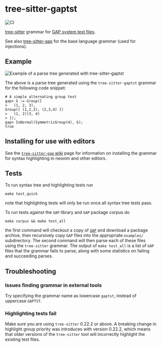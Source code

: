 # tree-sitter-gaptst

![CI](https://github.com/gap-system/tree-sitter-gaptst/actions/workflows/ci.yml/badge.svg)

[tree-sitter](https://github.com/tree-sitter/tree-sitter) grammar for
[GAP system test files](https://docs.gap-system.org/doc/ref/chap7_mj.html#X801051CC86594630).

See also [tree-sitter-gap](https://github.com/gap-system/tree-sitter-gap) for the base language grammar
(used for injections).

## Example

![Example of a parse tree generated with `tree-sitter-gaptst`](image-example-parse.svg)

The above is a parse tree generated using the `tree-sitter-gaptst` grammar for the following code snippet:

```gaptst
# A simple alternating group test
gap> G := Group([
>   (1, 2, 3),
Group([ (1,2,3), (2,3,4) ])
>   (1, 2)(3, 4)
> ]);
gap> IsNormal(SymmetricGroup(4), G);
true
```

## Installing for use with editors

See the [`tree-sitter-gap` wiki](https://github.com/gap-system/tree-sitter-gap/wiki/Using-the-grammar-with-editors)
page for information on installing the grammar for syntax highlighting in neovim and other editors.

## Tests

To run syntax tree and highlighting tests run

```
make test_quick
```

note that highlighting tests will only be run once all syntax tree tests pass.

To run tests against the `GAP` library and `GAP` package corpus do

```
make corpus && make test_all
```

the first command will checkout a copy of
[`GAP`](https://github.com/gap-system/gap) and download a package archive, then
recursively copy `GAP` files into the appropriate `examples/` subdirectory. The
second command will then parse each of these files using the `tree-sitter`
grammar. The output of `make test_all` is a list of `GAP` files that the
grammar fails to parse, along with some statistics on failing and succeeding
parses.

## Troubleshooting

### Issues finding grammar in external tools

Try specifying the grammar name as lowercase `gaptst`, instead of uppercase `GAPTST`.

### Highlighting tests fail

Make sure you are using `tree-sitter` 0.22.2 or above. A breaking change in
highlight group priority was introduces with version 0.22.2, which means that
older versions of the `tree-sitter` tool will incorrectly highlight the
existing test files.
